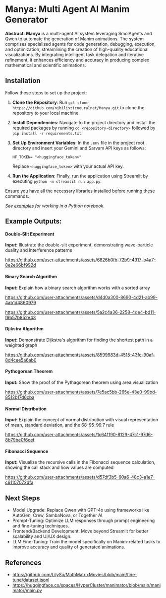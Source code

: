 # **Manya**: Multi Agent AI Manim Generator

**Abstract**: **Manya** is a multi-agent AI system leveraging SmolAgents and Qwen to automate the generation of Manim animations. The system comprises specialized agents for code generation, debugging, execution, and optimization, streamlining the creation of high-quality educational visualizations. By integrating intelligent task delegation and iterative refinement, it enhances efficiency and accuracy in producing complex mathematical and scientific animations.


## Installation

Follow these steps to set up the project:

1. **Clone the Repository**: Run `git clone https://github.com/nihilisticneuralnet/Manya.git` to clone the repository to your local machine.

2. **Install Dependencies**: Navigate to the project directory and install the required packages by running `cd <repository-directory>` followed by `pip install -r requirements.txt`. 

3. **Set Up Environment Variables**: In the `.env` file in the project root directory and insert your Gemini and Sarvam API keys as follows:
   ```plaintext
   HF_TOKEN= "<huggingface_token>"
   ```
   Replace `<huggingface_token>` with your actual API key.

4. **Run the Application**: Finally, run the application using Streamlit by executing `python -m streamlit run app.py`.

Ensure you have all the necessary libraries installed before running these commands.

*See [examples](https://github.com/nihilisticneuralnet/Manya/tree/main/examples) for working in a Python notebook.*

## Example Outputs:


#### Double-Slit Experiment

**Input:** Illustrate the double-slit experiment, demonstrating wave-particle duality and interference patterns

https://github.com/user-attachments/assets/6826b0fb-72b9-4917-b4a7-8e2e66bf992d


#### Binary Search Algorithm

**Input:** Explain how a binary search algorithm works with a sorted array

https://github.com/user-attachments/assets/d4d0a300-8690-4d21-ab99-4ab1d4860979

https://github.com/user-attachments/assets/5a2c4a36-2258-4de4-bd11-f9b57b852e43


#### Djikstra Algorithm

**Input:** Demonstrate Dijkstra's algorithm for finding the shortest path in a weighted graph

https://github.com/user-attachments/assets/8599983d-4515-43fc-90af-8d4cee5a6ab0



#### Pythogorean Theorem

**Input:** Show the proof of the Pythagorean theorem using area visualization

https://github.com/user-attachments/assets/7e5ac5bb-265e-43e0-99bd-8512b17d6cba


#### Normal Distribution

**Input:** Explain the concept of normal distribution with visual representation of mean, standard deviation, and the 68-95-99.7 rule

https://github.com/user-attachments/assets/1c641190-8129-47c1-97d6-8b79be0f6cef


#### Fibonacci Sequence

**Input:** Visualize the recursive calls in the Fibonacci sequence calculation, showing the call stack and how values are computed

https://github.com/user-attachments/assets/d57df3b5-60a6-48c3-a1e7-c61107072dfa



## Next Steps

- Model Upgrade: Replace Qwen with GPT-4o using frameworks like AutoGen, Crew, SambaNova, or Together AI.
- Prompt-Tuning: Optimize LLM responses through prompt engineering and fine-tuning techniques.
- Frontend/Backend Development: Move beyond Streamlit for better scalability and UI/UX design.
- LLM Fine-Tuning: Train the model specifically on Manim-related tasks to improve accuracy and quality of generated animations.

## References

- https://github.com/LilySu/MathMatrixMovies/blob/main/fine-tune/dataset.jsonl
- https://huggingface.co/spaces/HyperCluster/manimator/blob/main/manimator/main.py
